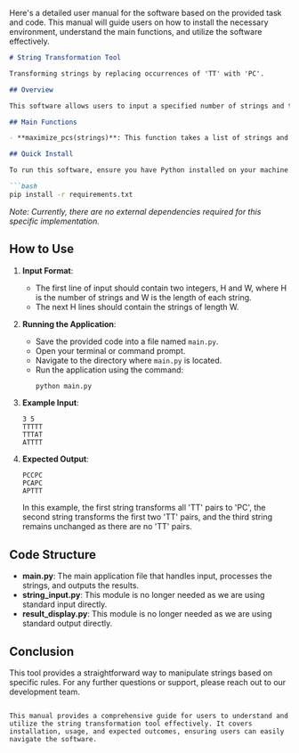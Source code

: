 Here's a detailed user manual for the software based on the provided task and code. This manual will guide users on how to install the necessary environment, understand the main functions, and utilize the software effectively.

```markdown
# String Transformation Tool

Transforming strings by replacing occurrences of 'TT' with 'PC'.

## Overview

This software allows users to input a specified number of strings and transforms them by replacing every occurrence of the substring 'TT' with 'PC'. The transformation continues until no further replacements can be made. This tool is particularly useful for string manipulation tasks in various applications.

## Main Functions

- **maximize_pcs(strings)**: This function takes a list of strings and processes each string to replace occurrences of 'TT' with 'PC'. It continues to iterate through the string until no more replacements can be made.

## Quick Install

To run this software, ensure you have Python installed on your machine. You can install the necessary dependencies using pip:

```bash
pip install -r requirements.txt
```

*Note: Currently, there are no external dependencies required for this specific implementation.*

## How to Use

1. **Input Format**:
   - The first line of input should contain two integers, H and W, where H is the number of strings and W is the length of each string.
   - The next H lines should contain the strings of length W.

2. **Running the Application**:
   - Save the provided code into a file named `main.py`.
   - Open your terminal or command prompt.
   - Navigate to the directory where `main.py` is located.
   - Run the application using the command:
     ```bash
     python main.py
     ```

3. **Example Input**:
   ```
   3 5
   TTTTT
   TTTAT
   ATTTT
   ```

4. **Expected Output**:
   ```
   PCCPC
   PCAPC
   APTTT
   ```

   In this example, the first string transforms all 'TT' pairs to 'PC', the second string transforms the first two 'TT' pairs, and the third string remains unchanged as there are no 'TT' pairs.

## Code Structure

- **main.py**: The main application file that handles input, processes the strings, and outputs the results.
- **string_input.py**: This module is no longer needed as we are using standard input directly.
- **result_display.py**: This module is no longer needed as we are using standard output directly.

## Conclusion

This tool provides a straightforward way to manipulate strings based on specific rules. For any further questions or support, please reach out to our development team.

```

This manual provides a comprehensive guide for users to understand and utilize the string transformation tool effectively. It covers installation, usage, and expected outcomes, ensuring users can easily navigate the software.